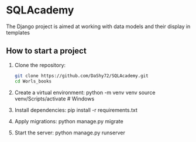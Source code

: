 # SQLAcademy
The Django project is aimed at working with data models and their display in templates

## How to start a project

1. Clone the repository:
   ```bash
   git clone https://github.com/DaShy72/SQLAcademy.git
   cd Worls_books
2. Create a virtual environment:
  python -m venv venv
source venv/Scripts/activate   # Windows

3. Install dependencies:
  pip install -r requirements.txt

4. Apply migrations:
  python manage.py migrate

5. Start the server:
  python manage.py runserver
